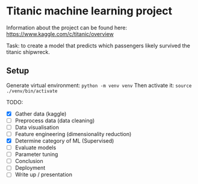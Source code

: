 # Titanic machine learning project

Information about the project can be found here: <https://www.kaggle.com/c/titanic/overview>

Task: to create a model that predicts which passengers likely survived the titanic shipwreck.

## Setup

Generate virtual environment: `python -m venv venv`
Then activate it: `source ./venv/bin/activate`

TODO:

- [x] Gather data (kaggle)
- [ ] Preprocess data (data cleaning)
- [ ] Data visualisation
- [ ] Feature engineering (dimensionality reduction)
- [x] Determine category of ML (Supervised)
- [ ] Evaluate models
- [ ] Parameter tuning
- [ ] Conclusion
- [ ] Deployment
- [ ] Write up / presentation
